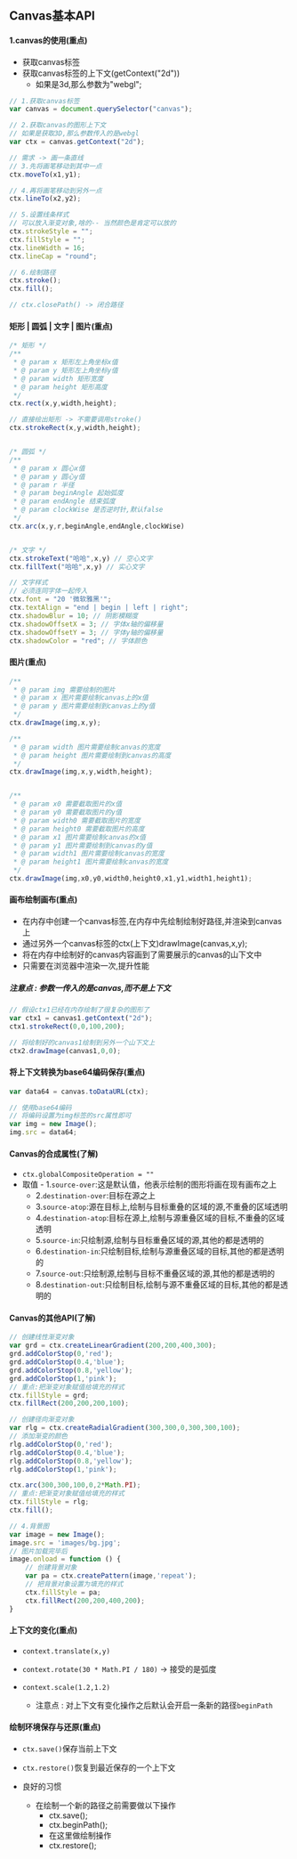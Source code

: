 ## Canvas基本API
#### 1.canvas的使用(重点)
- 获取canvas标签
- 获取canvas标签的上下文(getContext("2d"))
	- 如果是3d,那么参数为"webgl";

```js
// 1.获取canvas标签
var canvas = document.querySelector("canvas");

// 2.获取canvas的图形上下文
// 如果是获取3D,那么参数传入的是webgl
var ctx = canvas.getContext("2d");

// 需求 -> 画一条直线
// 3.先将画笔移动到其中一点
ctx.moveTo(x1,y1);

// 4.再将画笔移动到另外一点
ctx.lineTo(x2,y2);

// 5.设置线条样式
// 可以放入渐变对象,啥的-- 当然颜色是肯定可以放的
ctx.strokeStyle = "";
ctx.fillStyle = "";
ctx.lineWidth = 16;
ctx.lineCap = "round";

// 6.绘制路径
ctx.stroke();
ctx.fill();

// ctx.closePath() -> 闭合路径
```

#### 矩形 | 圆弧 | 文字 | 图片(重点)

```js
/* 矩形 */
/**
 * @ param x 矩形左上角坐标x值
 * @ param y 矩形左上角坐标y值
 * @ param width 矩形宽度
 * @ param height 矩形高度
 */
ctx.rect(x,y,width,height);

// 直接绘出矩形 -> 不需要调用stroke()
ctx.strokeRect(x,y,width,height);


/* 圆弧 */
/**
 * @ param x 圆心x值
 * @ param y 圆心y值
 * @ param r 半径
 * @ param beginAngle 起始弧度
 * @ param endAngle 结束弧度
 * @ param clockWise 是否逆时针,默认false
 */
ctx.arc(x,y,r,beginAngle,endAngle,clockWise)


/* 文字 */
ctx.strokeText("哈哈",x,y) // 空心文字
ctx.fillText("哈哈",x,y) // 实心文字

// 文字样式
// 必须连同字体一起传入
ctx.font = "20 '微软雅黑'";
ctx.textAlign = "end | begin | left | right";
ctx.shadowBlur = 10; // 阴影模糊度
ctx.shadowOffsetX = 3; // 字体x轴的偏移量
ctx.shadowOffsetY = 3; // 字体y轴的偏移量
ctx.shadowColor = "red"; // 字体颜色 
```

#### 图片(重点)

```js
/**
 * @ param img 需要绘制的图片
 * @ param x 图片需要绘制canvas上的x值
 * @ param y 图片需要绘制到canvas上的y值
 */
ctx.drawImage(img,x,y);

/**
 * @ param width 图片需要绘制canvas的宽度
 * @ param height 图片需要绘制到canvas的高度
 */
ctx.drawImage(img,x,y,width,height);


/**
 * @ param x0 需要截取图片的x值
 * @ param y0 需要截取图片的y值
 * @ param width0 需要截取图片的宽度
 * @ param height0 需要截取图片的高度
 * @ param x1 图片需要绘制canvas的x值
 * @ param y1 图片需要绘制到canvas的y值
 * @ param width1 图片需要绘制canvas的宽度
 * @ param height1 图片需要绘制canvas的宽度
 */
ctx.drawImage(img,x0,y0,width0,height0,x1,y1,width1,height1);
```

#### 画布绘制画布(重点)
- 在内存中创建一个canvas标签,在内存中先绘制绘制好路径,并渲染到canvas上
- 通过另外一个canvas标签的ctx(上下文)drawImage(canvas,x,y);
- 将在内存中绘制好的canvas内容画到了需要展示的canvas的山下文中
- 只需要在浏览器中渲染一次,提升性能

##### 注意点 : 参数一传入的是canvas,而不是上下文

```js
// 假设ctx1已经在内存绘制了很复杂的图形了
var ctx1 = canvas1.getContext("2d");
ctx1.strokeRect(0,0,100,200);

// 将绘制好的canvas1绘制到另外一个山下文上
ctx2.drawImage(canvas1,0,0);
```

#### 将上下文转换为base64编码保存(重点)

```js
var data64 = canvas.toDataURL(ctx);

// 使用base64编码
// 将编码设置为img标签的src属性即可
var img = new Image();
img.src = data64;
```

#### Canvas的合成属性(了解)
- `ctx.globalCompositeOperation = ""`
- 取值
	  - 1.`source-over`:这是默认值，他表示绘制的图形将画在现有画布之上
     - 2.`destination-over`:目标在源之上
     - 3.`source-atop`:源在目标上,绘制与目标重叠的区域的源,不重叠的区域透明
     - 4.`destination-atop`:目标在源上,绘制与源重叠区域的目标,不重叠的区域透明
     - 5.`source-in`:只绘制源,绘制与目标重叠区域的源,其他的都是透明的
     - 6.`destination-in`:只绘制目标,绘制与源重叠区域的目标,其他的都是透明的
     - 7.`source-out`:只绘制源,绘制与目标不重叠区域的源,其他的都是透明的
     - 8.`destination-out`:只绘制目标,绘制与源不重叠区域的目标,其他的都是透明的

    
#### Canvas的其他API(了解)

```js
// 创建线性渐变对象
var grd = ctx.createLinearGradient(200,200,400,300);
grd.addColorStop(0,'red');
grd.addColorStop(0.4,'blue');
grd.addColorStop(0.8,'yellow');
grd.addColorStop(1,'pink');
// 重点:把渐变对象赋值给填充的样式
ctx.fillStyle = grd;
ctx.fillRect(200,200,200,100);
```

```js
// 创建径向渐变对象
var rlg = ctx.createRadialGradient(300,300,0,300,300,100);
// 添加渐变的颜色
rlg.addColorStop(0,'red');
rlg.addColorStop(0.4,'blue');
rlg.addColorStop(0.8,'yellow');
rlg.addColorStop(1,'pink');

ctx.arc(300,300,100,0,2*Math.PI);
// 重点:把渐变对象赋值给填充的样式
ctx.fillStyle = rlg;
ctx.fill();
```

```js
// 4.背景图
var image = new Image();
image.src = 'images/bg.jpg';
// 图片加载完毕后
image.onload = function () {
    // 创建背景对象
    var pa = ctx.createPattern(image,'repeat');
    // 把背景对象设置为填充的样式
    ctx.fillStyle = pa;
    ctx.fillRect(200,200,400,200);
}
```


#### 上下文的变化(重点)
- `context.translate(x,y)`
- `context.rotate(30 * Math.PI / 180)` -> 接受的是弧度
- `context.scale(1.2,1.2)`

	- 注意点 : 对上下文有变化操作之后默认会开启一条新的路径`beginPath`

#### 绘制环境保存与还原(重点)
- `ctx.save()`保存当前上下文
- `ctx.restore()`恢复到最近保存的一个上下文

- 良好的习惯
	- 在绘制一个新的路径之前需要做以下操作
		- ctx.save();
		- ctx.beginPath();
		- 在这里做绘制操作
		- ctx.restore();